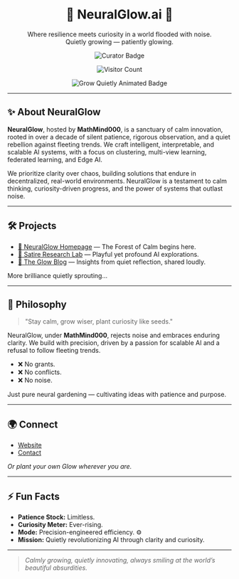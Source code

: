 <h1 align="center">🌿 NeuralGlow.ai 🌿</h1>

<p align="center">
Where resilience meets curiosity in a world flooded with noise.<br>
Quietly growing — patiently glowing.
</p>

<p align="center">
  <img src="https://img.shields.io/badge/Calm%20Curator%20of%20Curiosity-%F0%9F%8C%B1-green?style=for-the-badge" alt="Curator Badge"/>
</p>

<p align="center">
  <img src="https://komarev.com/ghpvc/?username=MathMind000&label=Visitors&color=2e8b57&style=for-the-badge" alt="Visitor Count"/>
</p>

<p align="center">
  <img src="https://readme-typing-svg.herokuapp.com?font=Fira+Code&pause=1500&color=2E8B57&width=450&lines=Growing+Quietly...;Curiosity+Over+Noise.;NeuralGlow+Always+Expanding." alt="Grow Quietly Animated Badge" />
</p>

---

## ✨ About NeuralGlow

**NeuralGlow**, hosted by **MathMind000**, is a sanctuary of calm innovation, rooted in over a decade of silent patience, rigorous observation, and a quiet rebellion against fleeting trends. We craft intelligent, interpretable, and scalable AI systems, with a focus on clustering, multi-view learning, federated learning, and Edge AI.

We prioritize clarity over chaos, building solutions that endure in decentralized, real-world environments. NeuralGlow is a testament to calm thinking, curiosity-driven progress, and the power of systems that outlast noise.

---

## 🛠️ Projects

- [🌳 NeuralGlow Homepage](http://neuralglow.ai/) — The Forest of Calm begins here.
- [🎪 Satire Research Lab](http://neuralglow.ai/research.html) — Playful yet profound AI explorations.
- [📝 The Glow Blog](http://neuralglow.ai/blog.html) — Insights from quiet reflection, shared loudly.

More brilliance quietly sprouting...

---

## 🌱 Philosophy

> "Stay calm, grow wiser, plant curiosity like seeds."

NeuralGlow, under **MathMind000**, rejects noise and embraces enduring clarity. We build with precision, driven by a passion for scalable AI and a refusal to follow fleeting trends.

- ❌ No grants.  
- ❌ No conflicts.  
- ❌ No noise.

Just pure neural gardening — cultivating ideas with patience and purpose.

---

## 🌍 Connect

- [Website](http://neuralglow.ai/)
- [Contact](http://neuralglow.ai/contact.html)

_Or plant your own Glow wherever you are._

---

## ⚡ Fun Facts

- **Patience Stock:** Limitless.
- **Curiosity Meter:** Ever-rising.
- **Mode:** Precision-engineered efficiency. ⚙️
- **Mission:** Quietly revolutionizing AI through clarity and curiosity.

---

> _Calmly growing, quietly innovating, always smiling at the world’s beautiful absurdities._